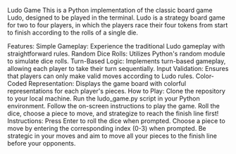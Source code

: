Ludo Game
This is a Python implementation of the classic board game Ludo, designed to be played in the terminal. Ludo is a strategy board game for two to four players, in which the players race their four tokens from start to finish according to the rolls of a single die.

Features:
Simple Gameplay: Experience the traditional Ludo gameplay with straightforward rules.
Random Dice Rolls: Utilizes Python's random module to simulate dice rolls.
Turn-Based Logic: Implements turn-based gameplay, allowing each player to take their turn sequentially.
Input Validation: Ensures that players can only make valid moves according to Ludo rules.
Color-Coded Representation: Displays the game board with colorful representations for each player's pieces.
How to Play:
Clone the repository to your local machine.
Run the ludo_game.py script in your Python environment.
Follow the on-screen instructions to play the game.
Roll the dice, choose a piece to move, and strategize to reach the finish line first!
Instructions:
Press Enter to roll the dice when prompted.
Choose a piece to move by entering the corresponding index (0-3) when prompted.
Be strategic in your moves and aim to move all your pieces to the finish line before your opponents.
